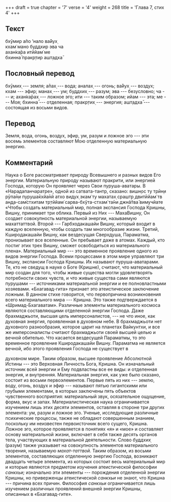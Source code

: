 +++
draft = true
chapter = '7'
verse = '4'
weight = 268
title = 'Глава 7, стих 4'
+++
## Текст

бхӯмир а̄по ’нало ва̄йух̣  
кхам̇ мано буддхир эва ча  
ахан̇ка̄ра итӣйам̇ ме  
бхинна̄ пракр̣тир ашт̣адха̄

## Пословный перевод

бхӯмих̣ --- земля; а̄пах̣ --- вода; аналах̣ --- огонь; ва̄йух̣ --- воздух;
кхам --- эфир; манах̣ --- ум; буддхих̣ --- разум; эва --- безусловно; ча
--- и; ахан̇ка̄рах̣ --- ложное эго; ити --- таким образом; ийам --- эта; ме
--- Моя; бхинна̄ --- отделенная; пракр̣тих̣ --- энергия; ашт̣адха̄ ---
состоящая из восьми видов.

## Перевод

Земля, вода, огонь, воздух, эфир, ум, разум и ложное эго --- эти восемь
элементов составляют Мою отделенную материальную энергию.

## Комментарий

Наука о Боге рассматривает природу Всевышнего и разных видов Его
энергии. Материальную природу называют пракрити, или энергией Господа,
которую Он проявляет через Свои пуруша-аватары. В «Нарадапанчаратре»,
одной из сатвата-тантр, сказано: вишн̣ос ту трӣн̣и рӯпа̄н̣и пуруша̄кхйа̄нй
атхо видух̣ экам̇ ту махатах̣ срашт̣р̣ двитӣйам̇ тв ан̣д̣а-сам̇стхитам тр̣тӣйам̇
сарва-бхӯта-стхам̇ та̄ни джн̃а̄тва̄ вимучйате «Чтобы создать материальный
мир, полная экспансия Господа Кришны, Вишну, принимает три облика.
Первый из Них --- МахаВишну, Он создает совокупность материальной
энергии, называемую махаттаттвой. Второй --- Гарбходакашайи Вишну,
который входит в каждую вселенную, чтобы создать там многообразие жизни.
Третий, Кширодакашайи Вишну, как вездесущая Сверхдуша, Параматма,
пронизывает все вселенные. Он пребывает даже в атомах. Каждый, кто
постиг этих трех Вишну, сможет освободиться из материального плена».
Материальный мир --- это временное проявление одного из видов энергии
Господа. Всеми процессами в этом мире управляют три Вишну, экспансии
Господа Кришны. Их называют пуруша-аватарами. Те, кто не сведущ в науке
о Боге (Кришне), считают, что материальный мир создан для того, чтобы
живые существа могли удовлетворять потребности своих чувств, и что живые
существа сами являются пурушами --- источниками материальной энергии и
ее полновластными хозяевами. «Бхагавад-гита» признает это атеистическое
заключение ложным. В данном стихе говорится, что первопричина
возникновения всего материального мира --- Кришна. Это также
подтверждается в «Шримад-Бхагаватам». Различные элементы материального
космоса являются составляющими отделенной энергии Господа. Даже
брахмаджьоти, высшая цель имперсоналистов, --- не что иное, как духовная
энергия, проявленная в духовном небе. В брахмаджьоти нет духовного
разнообразия, которое царит на планетах Вайкунтхи, и все же
имперсоналисты считают брахмаджьоти своей высшей целью и вечной
обителью. Что касается вездесущей Параматмы, то это временное проявление
Кширодакашайи Вишну. Параматма не является вечной, ибо этого проявления
Господа не существует в

духовном мире. Таким образом, высшее проявление Абсолютной Истины ---
это Верховная Личность Бога, Кришна. Он изначальный источник всей
энергии и Ему подвластны все ее виды: и отделенная энергия, и
внутренняя. Материальная энергия, как уже было сказано, состоит из
восьми первоэлементов. Первые пять из них --- землю, воду, огонь, воздух
и эфир --- называют пятью гигантскими или грубыми элементами, в которых
заключены пять объектов чувственного восприятия: материальный звук,
осязательное ощущение, форма, вкус и запах. Материалистическая наука
ограничивается изучением лишь этих десяти элементов, оставляя в стороне
три других элемента: ум, разум и ложное эго. Ученые, исследующие
различные психические процессы, также не обладают совершенным знанием,
поскольку им неизвестен первоисточник всего сущего, Кришна. Ложное эго,
которое проявляется в понятиях «я» и «мое» и составляет основу
материальной жизни, включает в себя также десять органов тела,
участвующих в материальной деятельности. Слово *буддхих̣* (разум) также
указывает на совокупность элементов материального творения, называемую
*махат-таттвой.* Таким образом, из восьми элементов, составляющих
отделенную энергию Господа, возникают двадцать четыре элемента, из
которых состоит весь материальный мир и которые являются предметом
изучения атеистической философии *санкхьи;* изначально эти элементы ---
порождения отделенной энергии Кришны, но приверженцы атеистической
*санкхьи* не знают, что Кришна --- причина всех причин. Философия
*санкхьи* ограничивается лишь изучением различных проявлений внешней
энергии Кришны, описанных в «Бхагавад-гите».
